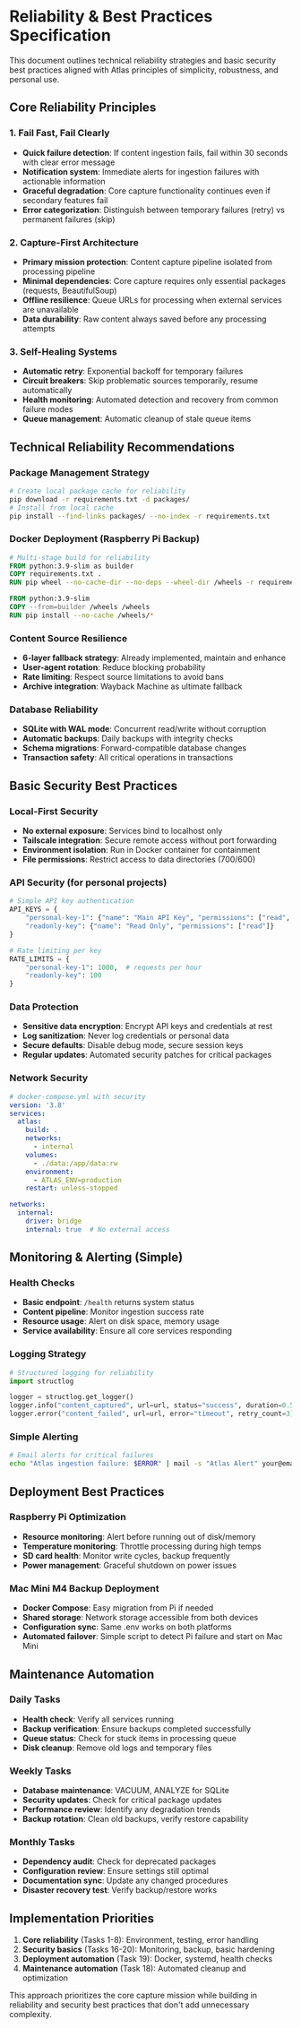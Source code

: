 # Reliability & Best Practices Specification

This document outlines technical reliability strategies and basic security best practices aligned with Atlas principles of simplicity, robustness, and personal use.

## Core Reliability Principles

### 1. Fail Fast, Fail Clearly
- **Quick failure detection**: If content ingestion fails, fail within 30 seconds with clear error message
- **Notification system**: Immediate alerts for ingestion failures with actionable information
- **Graceful degradation**: Core capture functionality continues even if secondary features fail
- **Error categorization**: Distinguish between temporary failures (retry) vs permanent failures (skip)

### 2. Capture-First Architecture
- **Primary mission protection**: Content capture pipeline isolated from processing pipeline
- **Minimal dependencies**: Core capture requires only essential packages (requests, BeautifulSoup)
- **Offline resilience**: Queue URLs for processing when external services are unavailable
- **Data durability**: Raw content always saved before any processing attempts

### 3. Self-Healing Systems
- **Automatic retry**: Exponential backoff for temporary failures
- **Circuit breakers**: Skip problematic sources temporarily, resume automatically
- **Health monitoring**: Automated detection and recovery from common failure modes
- **Queue management**: Automatic cleanup of stale queue items

## Technical Reliability Recommendations

### Package Management Strategy
```bash
# Create local package cache for reliability
pip download -r requirements.txt -d packages/
# Install from local cache
pip install --find-links packages/ --no-index -r requirements.txt
```

### Docker Deployment (Raspberry Pi Backup)
```dockerfile
# Multi-stage build for reliability
FROM python:3.9-slim as builder
COPY requirements.txt .
RUN pip wheel --no-cache-dir --no-deps --wheel-dir /wheels -r requirements.txt

FROM python:3.9-slim
COPY --from=builder /wheels /wheels
RUN pip install --no-cache /wheels/*
```

### Content Source Resilience
- **6-layer fallback strategy**: Already implemented, maintain and enhance
- **User-agent rotation**: Reduce blocking probability
- **Rate limiting**: Respect source limitations to avoid bans
- **Archive integration**: Wayback Machine as ultimate fallback

### Database Reliability
- **SQLite with WAL mode**: Concurrent read/write without corruption
- **Automatic backups**: Daily backups with integrity checks
- **Schema migrations**: Forward-compatible database changes
- **Transaction safety**: All critical operations in transactions

## Basic Security Best Practices

### Local-First Security
- **No external exposure**: Services bind to localhost only
- **Tailscale integration**: Secure remote access without port forwarding
- **Environment isolation**: Run in Docker container for containment
- **File permissions**: Restrict access to data directories (700/600)

### API Security (for personal projects)
```python
# Simple API key authentication
API_KEYS = {
    "personal-key-1": {"name": "Main API Key", "permissions": ["read", "write"]},
    "readonly-key": {"name": "Read Only", "permissions": ["read"]}
}

# Rate limiting per key
RATE_LIMITS = {
    "personal-key-1": 1000,  # requests per hour
    "readonly-key": 100
}
```

### Data Protection
- **Sensitive data encryption**: Encrypt API keys and credentials at rest
- **Log sanitization**: Never log credentials or personal data
- **Secure defaults**: Disable debug mode, secure session keys
- **Regular updates**: Automated security patches for critical packages

### Network Security
```yaml
# docker-compose.yml with security
version: '3.8'
services:
  atlas:
    build: .
    networks:
      - internal
    volumes:
      - ./data:/app/data:rw
    environment:
      - ATLAS_ENV=production
    restart: unless-stopped

networks:
  internal:
    driver: bridge
    internal: true  # No external access
```

## Monitoring & Alerting (Simple)

### Health Checks
- **Basic endpoint**: `/health` returns system status
- **Content pipeline**: Monitor ingestion success rate
- **Resource usage**: Alert on disk space, memory usage
- **Service availability**: Ensure all core services responding

### Logging Strategy
```python
# Structured logging for reliability
import structlog

logger = structlog.get_logger()
logger.info("content_captured", url=url, status="success", duration=0.5)
logger.error("content_failed", url=url, error="timeout", retry_count=3)
```

### Simple Alerting
```bash
# Email alerts for critical failures
echo "Atlas ingestion failure: $ERROR" | mail -s "Atlas Alert" your@email.com
```

## Deployment Best Practices

### Raspberry Pi Optimization
- **Resource monitoring**: Alert before running out of disk/memory
- **Temperature monitoring**: Throttle processing during high temps
- **SD card health**: Monitor write cycles, backup frequently
- **Power management**: Graceful shutdown on power issues

### Mac Mini M4 Backup Deployment
- **Docker Compose**: Easy migration from Pi if needed
- **Shared storage**: Network storage accessible from both devices
- **Configuration sync**: Same .env works on both platforms
- **Automated failover**: Simple script to detect Pi failure and start on Mac Mini

## Maintenance Automation

### Daily Tasks
- **Health check**: Verify all services running
- **Backup verification**: Ensure backups completed successfully
- **Queue status**: Check for stuck items in processing queue
- **Disk cleanup**: Remove old logs and temporary files

### Weekly Tasks
- **Database maintenance**: VACUUM, ANALYZE for SQLite
- **Security updates**: Check for critical package updates
- **Performance review**: Identify any degradation trends
- **Backup rotation**: Clean old backups, verify restore capability

### Monthly Tasks
- **Dependency audit**: Check for deprecated packages
- **Configuration review**: Ensure settings still optimal
- **Documentation sync**: Update any changed procedures
- **Disaster recovery test**: Verify backup/restore works

## Implementation Priorities

1. **Core reliability** (Tasks 1-8): Environment, testing, error handling
2. **Security basics** (Tasks 16-20): Monitoring, backup, basic hardening
3. **Deployment automation** (Task 19): Docker, systemd, health checks
4. **Maintenance automation** (Task 18): Automated cleanup and optimization

This approach prioritizes the core capture mission while building in reliability and security best practices that don't add unnecessary complexity.
